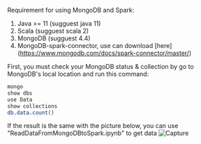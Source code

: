Requirement for using MongoDB and Spark:
  1. Java >= 11 (sugguest java 11)
  2. Scala (sugguest scala 2)
  3. MongoDB (sugguest 4.4)
  5. MongoDB-spark-connector, use can download [here] (https://www.mongodb.com/docs/spark-connector/master/)

First, you must check your MongoDB status & collection by go to MongoDB's local location and run this command:
```bash
mongo
show dbs
use Data
show collections
db.data.count()
```
If the result is the same with the picture below, you can use "ReadDataFromMongoDBtoSpark.ipynb" to get data
![Capture](https://user-images.githubusercontent.com/80337571/164374469-76ddc42d-8c26-4e7b-9c67-d73573faaf6a.PNG)


